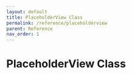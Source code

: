 ```yaml
---
layout: default
title: PlaceholderView Class
permalink: /reference/placeholderview
parent: Reference
nav_order: 1
---
```

# PlaceholderView Class